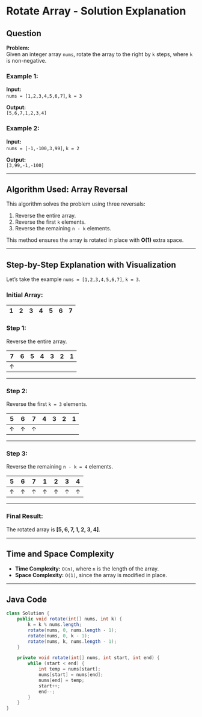 # Rotate Array - Solution Explanation

## Question

**Problem:**  
Given an integer array `nums`, rotate the array to the right by `k` steps, where `k` is non-negative.

### Example 1:
**Input:**  
`nums = [1,2,3,4,5,6,7]`, `k = 3`

**Output:**  
`[5,6,7,1,2,3,4]`

### Example 2:
**Input:**  
`nums = [-1,-100,3,99]`, `k = 2`

**Output:**  
`[3,99,-1,-100]`

---

## Algorithm Used: Array Reversal

This algorithm solves the problem using three reversals:

1. Reverse the entire array.
2. Reverse the first `k` elements.
3. Reverse the remaining `n - k` elements.

This method ensures the array is rotated in place with **O(1)** extra space.

---

## Step-by-Step Explanation with Visualization

Let’s take the example `nums = [1,2,3,4,5,6,7]`, `k = 3`.

### Initial Array:

| 1 | 2 | 3 | 4 | 5 | 6 | 7 |
|---|---|---|---|---|---|---|

### Step 1:
Reverse the entire array.

| 7 | 6 | 5 | 4 | 3 | 2 | 1 |
|---|---|---|---|---|---|---|
| ↑ |   |   |   |   |   |   |

---

### Step 2:
Reverse the first `k = 3` elements.

| 5 | 6 | 7 | 4 | 3 | 2 | 1 |
|---|---|---|---|---|---|---|
| ↑ | ↑ | ↑ |   |   |   |   |

---

### Step 3:
Reverse the remaining `n - k = 4` elements.

| 5 | 6 | 7 | 1 | 2 | 3 | 4 |
|---|---|---|---|---|---|---|
| ↑ | ↑ | ↑ | ↑ | ↑ | ↑ | ↑ |

---

### Final Result:
The rotated array is **[5, 6, 7, 1, 2, 3, 4]**.

---

## Time and Space Complexity

- **Time Complexity:** `O(n)`, where `n` is the length of the array.
- **Space Complexity:** `O(1)`, since the array is modified in place.

---

## Java Code

```java
class Solution {
    public void rotate(int[] nums, int k) {
        k = k % nums.length;
        rotate(nums, 0, nums.length - 1);
        rotate(nums, 0, k - 1);
        rotate(nums, k, nums.length - 1);
    }

    private void rotate(int[] nums, int start, int end) {
        while (start < end) {
            int temp = nums[start];
            nums[start] = nums[end];
            nums[end] = temp;
            start++;
            end--;
        }
    }
}
